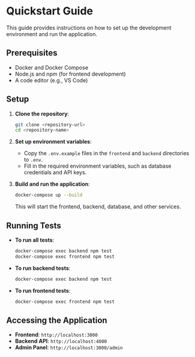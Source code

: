 # Quickstart Guide

This guide provides instructions on how to set up the development environment and run the application.

## Prerequisites

*   Docker and Docker Compose
*   Node.js and npm (for frontend development)
*   A code editor (e.g., VS Code)

## Setup

1.  **Clone the repository**:
    ```bash
    git clone <repository-url>
    cd <repository-name>
    ```

2.  **Set up environment variables**:
    *   Copy the `.env.example` files in the `frontend` and `backend` directories to `.env`.
    *   Fill in the required environment variables, such as database credentials and API keys.

3.  **Build and run the application**:
    ```bash
    docker-compose up --build
    ```
    This will start the frontend, backend, database, and other services.

## Running Tests

*   **To run all tests**:
    ```bash
    docker-compose exec backend npm test
    docker-compose exec frontend npm test
    ```

*   **To run backend tests**:
    ```bash
    docker-compose exec backend npm test
    ```

*   **To run frontend tests**:
    ```bash
    docker-compose exec frontend npm test
    ```

## Accessing the Application

*   **Frontend**: `http://localhost:3000`
*   **Backend API**: `http://localhost:4000`
*   **Admin Panel**: `http://localhost:3000/admin`
